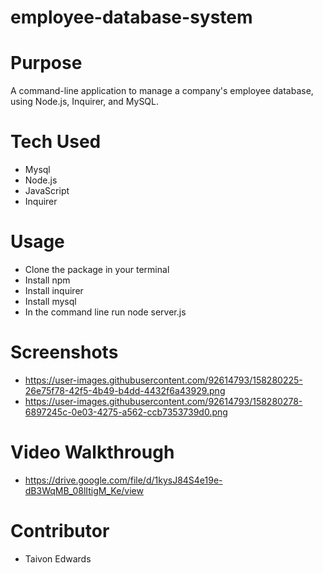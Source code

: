 # employee-database-system

# Purpose
A command-line application to manage a company's employee database, using Node.js, Inquirer, and MySQL.


# Tech Used
* Mysql
* Node.js
* JavaScript
* Inquirer

# Usage 
* Clone the package in your terminal 
* Install npm 
* Install inquirer
* Install mysql
* In the command line run node server.js 

# Screenshots
* https://user-images.githubusercontent.com/92614793/158280225-26e75f78-42f5-4b49-b4dd-4432f6a43929.png
* https://user-images.githubusercontent.com/92614793/158280278-6897245c-0e03-4275-a562-ccb7353739d0.png


# Video Walkthrough 
* https://drive.google.com/file/d/1kysJ84S4e19e-dB3WqMB_08lItigM_Ke/view

# Contributor
* Taivon Edwards
